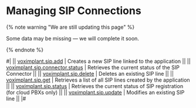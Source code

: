 # Managing SIP Connections

{% note warning "We are still updating this page" %}

Some data may be missing — we will complete it soon.

{% endnote %}

#|
|| [voximplant.sip.add](./voximplant-sip-add.md) | Creates a new SIP line linked to the application ||
|| [voximplant.sip.connector.status](./voximplant-sip-connector-status.md) | Retrieves the current status of the SIP Connector ||
|| [voximplant.sip.delete](./voximplant-sip-delete.md) | Deletes an existing SIP line ||
|| [voximplant.sip.get](./voximplant-sip-get.md) | Retrieves a list of all SIP lines created by the application ||
|| [voximplant.sip.status](./voximplant-sip-status.md) | Retrieves the current status of SIP registration (for cloud PBXs only) ||
|| [voximplant.sip.update](./voximplant-sip-update.md) | Modifies an existing SIP line ||
|#